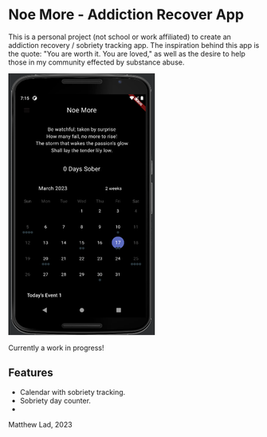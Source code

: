 # Noe More - Addiction Recover App

This is a personal project (not school or work affiliated) to create an addiction recovery / sobriety tracking app. The inspiration behind this app is the quote: "You are worth it. You are loved," as well as the desire to help those in my community effected by substance abuse.

<a href="App's Home Page"><img src="/assets/images/HomePageScreenShot.PNG" height="525" width="294" ></a>

Currently a work in progress!

## Features

- Calendar with sobriety tracking.
- Sobriety day counter.
- 

Matthew Lad, 2023
